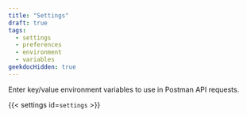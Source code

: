```yaml
---
title: "Settings"
draft: true
tags:
  - settings
  - preferences
  - environment
  - variables
geekdocHidden: true
---
```


Enter key/value environment variables to use in Postman API requests.

{{< settings id=`settings` >}}

